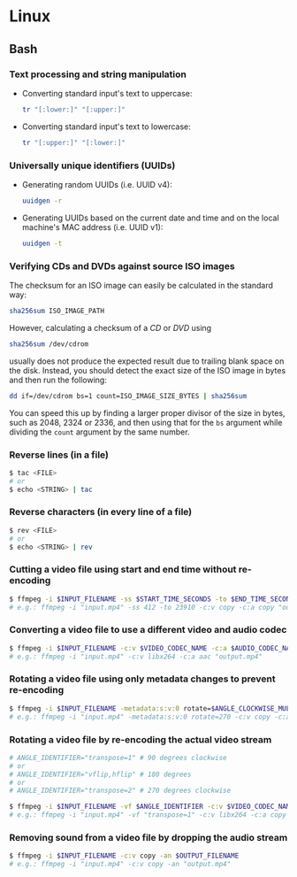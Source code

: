 # Linux

## Bash

### Text processing and string manipulation

 * Converting standard input's text to uppercase:

   ```bash
   tr "[:lower:]" "[:upper:]"
   ```

 * Converting standard input's text to lowercase:

   ```bash
   tr "[:upper:]" "[:lower:]"
   ```

### Universally unique identifiers (UUIDs)

 * Generating random UUIDs (i.e. UUID v4):

   ```bash
   uuidgen -r
   ```

 * Generating UUIDs based on the current date and time and on the local machine's MAC address (i.e. UUID v1):

   ```bash
   uuidgen -t
   ```

### Verifying CDs and DVDs against source ISO images

The checksum for an ISO image can easily be calculated in the standard way:

```bash
sha256sum ISO_IMAGE_PATH
```

However, calculating a checksum of a *CD* or *DVD* using

```bash
sha256sum /dev/cdrom
```

usually does not produce the expected result due to trailing blank space on the disk. Instead, you should detect the exact size of the ISO image in bytes and then run the following:

```bash
dd if=/dev/cdrom bs=1 count=ISO_IMAGE_SIZE_BYTES | sha256sum
```

You can speed this up by finding a larger proper divisor of the size in bytes, such as 2048, 2324 or 2336, and then using that for the `bs` argument while dividing the `count` argument by the same number.

### Reverse lines (in a file)

```bash
$ tac <FILE>
# or
$ echo <STRING> | tac
```

### Reverse characters (in every line of a file)

```bash
$ rev <FILE>
# or
$ echo <STRING> | rev
```

### Cutting a video file using start and end time without re-encoding

```bash
$ ffmpeg -i $INPUT_FILENAME -ss $START_TIME_SECONDS -to $END_TIME_SECONDS -c:v copy -c:a copy $OUTPUT_FILENAME
# e.g.: ffmpeg -i "input.mp4" -ss 412 -to 23910 -c:v copy -c:a copy "output.mp4"
```

### Converting a video file to use a different video and audio codec

```bash
$ ffmpeg -i $INPUT_FILENAME -c:v $VIDEO_CODEC_NAME -c:a $AUDIO_CODEC_NAME $OUTPUT_FILENAME
# e.g.: ffmpeg -i "input.mp4" -c:v libx264 -c:a aac "output.mp4"
```

### Rotating a video file using only metadata changes to prevent re-encoding

```bash
$ ffmpeg -i $INPUT_FILENAME -metadata:s:v:0 rotate=$ANGLE_CLOCKWISE_MULTIPLE_OF_90 -c:v copy -c:a copy $OUTPUT_FILENAME
# e.g.: ffmpeg -i "input.mp4" -metadata:s:v:0 rotate=270 -c:v copy -c:a copy "output.mp4"
```

### Rotating a video file by re-encoding the actual video stream

```bash
# ANGLE_IDENTIFIER="transpose=1" # 90 degrees clockwise
# or
# ANGLE_IDENTIFIER="vflip,hflip" # 180 degrees
# or
# ANGLE_IDENTIFIER="transpose=2" # 270 degrees clockwise

$ ffmpeg -i $INPUT_FILENAME -vf $ANGLE_IDENTIFIER -c:v $VIDEO_CODEC_NAME -c:a copy $OUTPUT_FILENAME
# e.g.: ffmpeg -i "input.mp4" -vf "transpose=1" -c:v libx264 -c:a copy "output.mp4"
```

### Removing sound from a video file by dropping the audio stream

```bash
$ ffmpeg -i $INPUT_FILENAME -c:v copy -an $OUTPUT_FILENAME
# e.g.: ffmpeg -i "input.mp4" -c:v copy -an "output.mp4"
```
